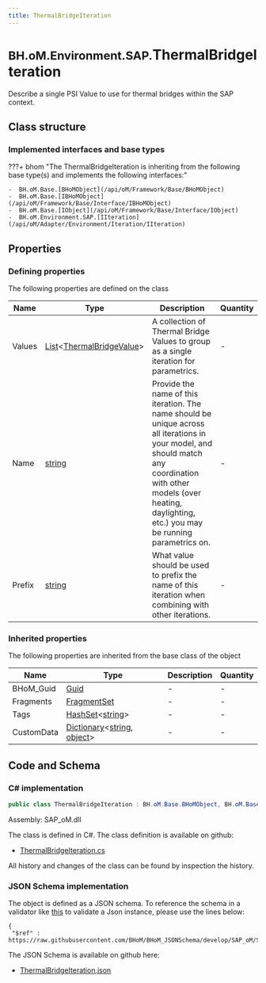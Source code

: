 ```yaml
---
title: ThermalBridgeIteration
---
```


# <small>BH.oM.Environment.SAP.</small>**ThermalBridgeIteration**

Describe a single PSI Value to use for thermal bridges within the SAP context.

## Class structure

### Implemented interfaces and base types

???+ bhom "The ThermalBridgeIteration is inheriting from the following base type(s) and implements the following interfaces:"

    -  BH.oM.Base.[BHoMObject](/api/oM/Framework/Base/BHoMObject)
    -  BH.oM.Base.[IBHoMObject](/api/oM/Framework/Base/Interface/IBHoMObject)
    -  BH.oM.Base.[IObject](/api/oM/Framework/Base/Interface/IObject)
    -  BH.oM.Environment.SAP.[IIteration](/api/oM/Adapter/Environment/Iteration/IIteration)


## Properties



### Defining properties

The following properties are defined on the class

| Name             | Type             | Description      | Quantity         |
|------------------|------------------|------------------|------------------|
| Values | [List](https://learn.microsoft.com/en-us/dotnet/api/System.Collections.Generic.List-1?view=netstandard-2.0)&lt;[ThermalBridgeValue](/api/oM/Adapter/Environment/Iteration/ThermalBridgeValue)&gt; | A collection of Thermal Bridge Values to group as a single iteration for parametrics. | - |
| Name | [string](https://learn.microsoft.com/en-us/dotnet/api/System.String?view=netstandard-2.0) | Provide the name of this iteration. The name should be unique across all iterations in your model, and should match any coordination with other models (over heating, daylighting, etc.) you may be running parametrics on. | - |
| Prefix | [string](https://learn.microsoft.com/en-us/dotnet/api/System.String?view=netstandard-2.0) | What value should be used to prefix the name of this iteration when combining with other iterations. | - |


### Inherited properties
The following properties are inherited from the base class of the object

| Name             | Type             | Description      | Quantity         |
|------------------|------------------|------------------|------------------|
| BHoM_Guid | [Guid](https://learn.microsoft.com/en-us/dotnet/api/System.Guid?view=netstandard-2.0) | - | - |
| Fragments | [FragmentSet](/api/oM/Framework/Base/FragmentSet) | - | - |
| Tags | [HashSet](https://learn.microsoft.com/en-us/dotnet/api/System.Collections.Generic.HashSet-1?view=netstandard-2.0)&lt;[string](https://learn.microsoft.com/en-us/dotnet/api/System.String?view=netstandard-2.0)&gt; | - | - |
| CustomData | [Dictionary](https://learn.microsoft.com/en-us/dotnet/api/System.Collections.Generic.Dictionary-2?view=netstandard-2.0)&lt;[string](https://learn.microsoft.com/en-us/dotnet/api/System.String?view=netstandard-2.0), [object](https://learn.microsoft.com/en-us/dotnet/api/System.Object?view=netstandard-2.0)&gt; | - | - |


## Code and Schema

### C# implementation

``` C# title="C#"
public class ThermalBridgeIteration : BH.oM.Base.BHoMObject, BH.oM.Base.IBHoMObject, BH.oM.Base.IObject, BH.oM.Environment.SAP.IIteration
```

Assembly: SAP_oM.dll

The class is defined in C#. The class definition is available on github:

- [ThermalBridgeIteration.cs](https://github.com/BHoM/SAP_Toolkit/blob/develop/SAP_oM/Iteration\ThermalBridgeIteration.cs)

All history and changes of the class can be found by inspection the history.
### JSON Schema implementation

The object is defined as a JSON schema. To reference the schema in a validator like [this](https://www.jsonschemavalidator.net/) to validate a Json instance, please use the lines below:

``` { .json .copy .select } title="JSON Schema"
{
 "$ref" : https://raw.githubusercontent.com/BHoM/BHoM_JSONSchema/develop/SAP_oM/SAP/ThermalBridgeIteration.json}
```

The JSON Schema is available on github here:

- [ThermalBridgeIteration.json](https://github.com/BHoM/BHoM_JSONSchema/blob/develop/SAP_oM/SAP/ThermalBridgeIteration.json)
